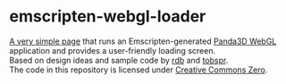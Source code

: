 # emscripten-webgl-loader
[A very simple page](https://cn04.github.io/emscripten-webgl-loader) that runs an Emscripten-generated [Panda3D WebGL](https://www.panda3d.org/forums/viewtopic.php?f=9&t=17771) application and provides a user-friendly loading screen.  
Based on design ideas and sample code by [rdb](https://github.com/rdb) and [tobspr](https://github.com/tobspr).  
The code in this repository is licensed under [Creative Commons Zero](https://creativecommons.org/publicdomain/zero/1.0/).
